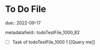 # To Do File

due:: 2022-09-17

metadatafield:: todoTestFile_1000_82

- [ ] Task of todoTestFile_1000 1 [[Query me]]
